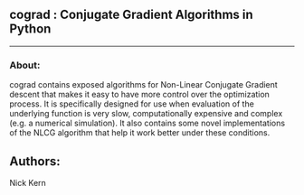 ## cograd : Conjugate Gradient Algorithms in Python
---

### About:

cograd contains exposed algorithms for Non-Linear Conjugate Gradient descent that makes
it easy to have more control over the optimization process. It is specifically designed
for use when evaluation of the underlying function is very slow, computationally expensive
and complex (e.g. a numerical simulation). It also contains some novel implementations of
the NLCG algorithm that help it work better under these conditions.




## Authors:

Nick Kern
